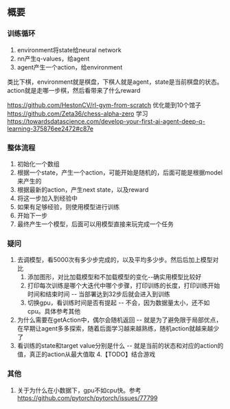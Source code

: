 ## 概要

### 训练循环
1. environment将state给neural network
2. nn产生q-values，给agent
3. agent产生一个action，给environment

类比下棋，environment就是棋盘，下棋人就是agent，state是当前棋盘的状态。
action就是走哪一步棋，然后看带来了什么reward

https://github.com/HestonCV/rl-gym-from-scratch
优化能到10个馆子
https://github.com/Zeta36/chess-alpha-zero
学习
https://towardsdatascience.com/develop-your-first-ai-agent-deep-q-learning-375876ee2472#c87e

### 整体流程
1. 初始化一个数组
2. 根据一个state，产生一个action，可能开始是随机的，后面可能是根据model来产生的
3. 根据最新的action，产生next state，以及reward
4. 将这一步加入到经验中
5. 如果有足够经验，则使用模型进行训练
6. 开始下一步
7. 最终产生一个模型，后面可以用模型直接来玩完成一个任务

### 疑问
1. 去调模型，看5000次有多少步完成的，以及平均多少步。然后后加上模型对比
   1. 添加图形，对比加载模型和不加载模型的变化--确实用模型比较好
   2. 打印每次训练是哪个大迭代中哪个步骤，打印训练的长度，打印训练开始时间和结束时间 -- 当部署达到32步后就会进入到训练
   3. 切换gpu，看训练时间是否有提起 -- 不会，因为数据量太小，还不如cpu。具体参考其他
2. 为什么需要在getAction中，偶尔会随机返回 -- 就是为了避免限于局部优点，在早期让agent多多探索，随着后面学习越来越熟练，随机action就越来越少了
3. 看训练的state和target value分别是什么 -- 就是当前的状态和对应的action的值，真正的action从最大值取
4.【TODO】结合游戏

### 其他
1. 关于为什么在小数据下，gpu不如cpu快。参考 https://github.com/pytorch/pytorch/issues/77799
